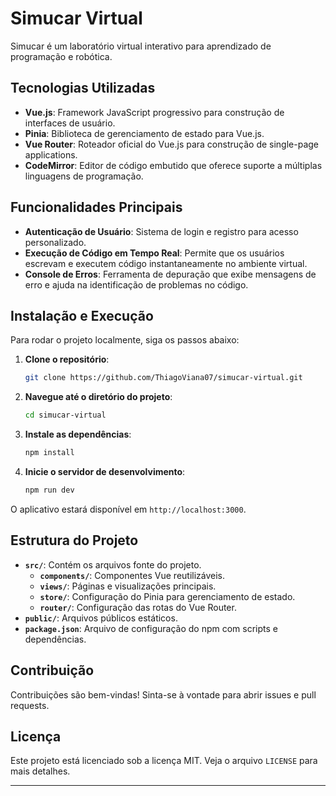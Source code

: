 # Simucar Virtual

Simucar é um laboratório virtual interativo para aprendizado de programação e robótica. 

## Tecnologias Utilizadas

- **Vue.js**: Framework JavaScript progressivo para construção de interfaces de usuário.
- **Pinia**: Biblioteca de gerenciamento de estado para Vue.js.
- **Vue Router**: Roteador oficial do Vue.js para construção de single-page applications.
- **CodeMirror**: Editor de código embutido que oferece suporte a múltiplas linguagens de programação.

## Funcionalidades Principais

- **Autenticação de Usuário**: Sistema de login e registro para acesso personalizado.
- **Execução de Código em Tempo Real**: Permite que os usuários escrevam e executem código instantaneamente no ambiente virtual.
- **Console de Erros**: Ferramenta de depuração que exibe mensagens de erro e ajuda na identificação de problemas no código.

## Instalação e Execução

Para rodar o projeto localmente, siga os passos abaixo:

1. **Clone o repositório**:

   ```bash
   git clone https://github.com/ThiagoViana07/simucar-virtual.git
   ```

2. **Navegue até o diretório do projeto**:

   ```bash
   cd simucar-virtual
   ```

3. **Instale as dependências**:

   ```bash
   npm install
   ```

4. **Inicie o servidor de desenvolvimento**:

   ```bash
   npm run dev
   ```

O aplicativo estará disponível em `http://localhost:3000`.

## Estrutura do Projeto

- **`src/`**: Contém os arquivos fonte do projeto.
  - **`components/`**: Componentes Vue reutilizáveis.
  - **`views/`**: Páginas e visualizações principais.
  - **`store/`**: Configuração do Pinia para gerenciamento de estado.
  - **`router/`**: Configuração das rotas do Vue Router.
- **`public/`**: Arquivos públicos estáticos.
- **`package.json`**: Arquivo de configuração do npm com scripts e dependências.

## Contribuição

Contribuições são bem-vindas! Sinta-se à vontade para abrir issues e pull requests.

## Licença

Este projeto está licenciado sob a licença MIT. Veja o arquivo `LICENSE` para mais detalhes.

---

 